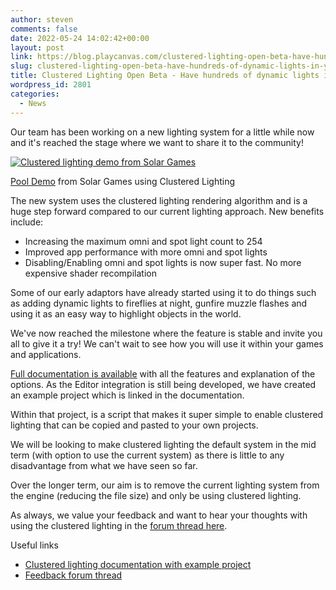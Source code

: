 ```yaml
---
author: steven
comments: false
date: 2022-05-24 14:02:42+00:00
layout: post
link: https://blog.playcanvas.com/clustered-lighting-open-beta-have-hundreds-of-dynamic-lights-in-your-scene/
slug: clustered-lighting-open-beta-have-hundreds-of-dynamic-lights-in-your-scene
title: Clustered Lighting Open Beta - Have hundreds of dynamic lights in your scene!
wordpress_id: 2801
categories:
  - News
---
```


Our team has been working on a new lighting system for a little while now and it's reached the stage where we want to share it to the community!

[![Clustered lighting demo from Solar Games](/assets/media/Kapture-2022-05-24-at-12.09.11.gif)](/assets/media/Kapture-2022-05-24-at-12.09.11.gif)

[Pool Demo](https://pirron.one/pool/) from Solar Games using Clustered Lighting

The new system uses the clustered lighting rendering algorithm and is a huge step forward compared to our current lighting approach. New benefits include:

- Increasing the maximum omni and spot light count to 254
- Improved app performance with more omni and spot lights
- Disabling/Enabling omni and spot lights is now super fast. No more expensive shader recompilation

Some of our early adaptors have already started using it to do things such as adding dynamic lights to fireflies at night, gunfire muzzle flashes and using it as an easy way to highlight objects in the world.

We've now reached the milestone where the feature is stable and invite you all to give it a try! We can't wait to see how you will use it within your games and applications.

[Full documentation is available](https://developer.playcanvas.com/en/user-manual/graphics/lighting/clustered-lighting/) with all the features and explanation of the options. As the Editor integration is still being developed, we have created an example project which is linked in the documentation.

Within that project, is a script that makes it super simple to enable clustered lighting that can be copied and pasted to your own projects.

We will be looking to make clustered lighting the default system in the mid term (with option to use the current system) as there is little to any disadvantage from what we have seen so far.

Over the longer term, our aim is to remove the current lighting system from the engine (reducing the file size) and only be using clustered lighting.

As always, we value your feedback and want to hear your thoughts with using the clustered lighting in the [forum thread here](https://forum.playcanvas.com/t/clustered-lighting-open-beta-have-hundreds-of-dynamic-lights-in-your-scene/25530).

Useful links

- [Clustered lighting documentation with example project](https://developer.playcanvas.com/en/user-manual/graphics/lighting/clustered-lighting/)
- [Feedback forum thread](https://forum.playcanvas.com/t/clustered-lighting-open-beta-have-hundreds-of-dynamic-lights-in-your-scene/25530)
